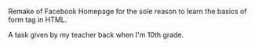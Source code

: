 Remake of Facebook Homepage for the sole reason to learn the basics of form tag in HTML.

A task given by my teacher back when I'm 10th grade.

